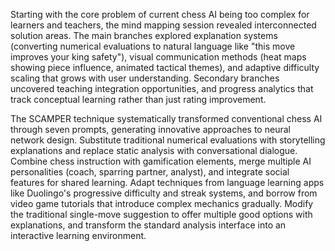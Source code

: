 Starting with the core problem of current chess AI being too complex for learners and teachers, the mind mapping session revealed interconnected solution areas. The main branches explored explanation systems (converting numerical evaluations to natural language like "this move improves your king safety"), visual communication methods (heat maps showing piece influence, animated tactical themes), and adaptive difficulty scaling that grows with user understanding. Secondary branches uncovered teaching integration opportunities, and progress analytics that track conceptual learning rather than just rating improvement.


The SCAMPER technique systematically transformed conventional chess AI through seven prompts, generating innovative approaches to neural network design. Substitute traditional numerical evaluations with storytelling explanations and replace static analysis with conversational dialogue. Combine chess instruction with gamification elements, merge multiple AI personalities (coach, sparring partner, analyst), and integrate social features for shared learning. Adapt techniques from language learning apps like Duolingo's progressive difficulty and streak systems, and borrow from video game tutorials that introduce complex mechanics gradually. Modify the traditional single-move suggestion to offer multiple good options with explanations, and transform the standard analysis interface into an interactive learning environment.